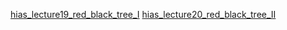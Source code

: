 [hias_lecture19_red_black_tree_I](../../mooc/hias-algorithm/lecture19_red_black_tree_I.pdf)
[hias_lecture20_red_black_tree_II](../../mooc/hias-algorithm/lecture20_red_black_tree_II.pdf)